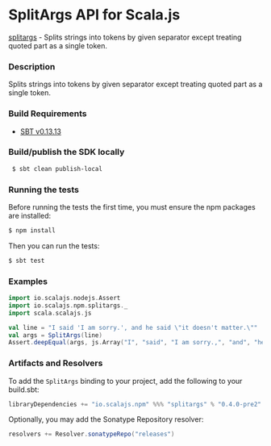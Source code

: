 SplitArgs API for Scala.js
================================
[splitargs](https://www.npmjs.com/package/splitargs) - Splits strings into tokens by given separator except treating quoted part as a single token.

### Description

Splits strings into tokens by given separator except treating quoted part as a single token.

### Build Requirements

* [SBT v0.13.13](http://www.scala-sbt.org/download.html)


### Build/publish the SDK locally

```bash
 $ sbt clean publish-local
```

### Running the tests

Before running the tests the first time, you must ensure the npm packages are installed:

```bash
$ npm install
```

Then you can run the tests:

```bash
$ sbt test
```

### Examples

```scala
import io.scalajs.nodejs.Assert
import io.scalajs.npm.splitargs._
import scala.scalajs.js

val line = "I said 'I am sorry.', and he said \"it doesn't matter.\""
val args = SplitArgs(line)
Assert.deepEqual(args, js.Array("I", "said", "I am sorry.,", "and", "he", "said", "it doesn\'t matter."))
```

### Artifacts and Resolvers

To add the `SplitArgs` binding to your project, add the following to your build.sbt:  

```sbt
libraryDependencies += "io.scalajs.npm" %%% "splitargs" % "0.4.0-pre2"
```

Optionally, you may add the Sonatype Repository resolver:

```sbt   
resolvers += Resolver.sonatypeRepo("releases") 
```
